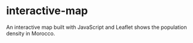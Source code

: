# interactive-map
An interactive map built with JavaScript and Leaflet shows the population density in Morocco.
